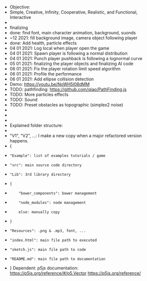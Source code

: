 - Objective:
- Simple, Creative, Infinity, Cooperative, Realistic, and Functional, Interactive
- 
- finalizing
- done: find font, main character animation, background, suonds
- ~12 2021: fill background image, camera object following player
- done: Add health, particle effects
- 04 01 2021: Log local when player open the game
- 04 01 2021: Spawn player is following a normal distribution
- 04 01 2021: Punch player pushback is following a lognormal curve
- 05 01 2021: finalizing the player objects and finalizing AI code
- 06 01 2021: Fix the player rotation limit speed algorithm
- 06 01 2021: Profile the performance
- 06 01 2021: Add ellipse collision detection
- Demo: https://youtu.be/NoWH5l08dMM
- TODO: pathfinding: https://github.com/qiao/PathFinding.js
- TODO: More particles effects
- TODO: Sound
- TODO: Preset obstacles as topographic (simplex2 noise)
- 
- 
- 
- Explained folder structure:
- 
- "V1", "V2", ...: I make a new copy when a major refactored version happens.
- {
-     "Example": list of examples tutorials / game
-     "src": main source code directory
-     "Lib": 3rd library directory
-     {
-         "bower_components": bower management
-         "node_modules": node management
-         else: manually copy
-     }
-     "Resources": .png & .mp3, font, ...
-     "index.html": main file path to executed
-     "sketch.js": main file path to code
-     "README.md": main file path to documentation
- }
Dependent:
p5js documentation:
https://p5js.org/reference/#/p5.Vector
https://p5js.org/reference/